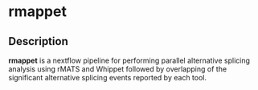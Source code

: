 # rmappet

## Description

**rmappet** is a nextflow pipeline for performing parallel alternative splicing analysis using rMATS and Whippet followed by overlapping of the significant alternative splicing events reported by each tool.
